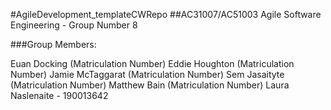 #AgileDevelopment_templateCWRepo
##AC31007/AC51003 Agile Software Engineering - Group Number 8

###Group Members:

Euan Docking (Matriculation Number)
Eddie Houghton (Matriculation Number)
Jamie McTaggarat (Matriculation Number)
Sem Jasaityte (Matriculation Number)
Matthew Bain (Matriculation Number)
Laura Naslenaite - 190013642

